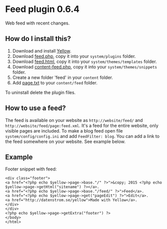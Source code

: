Feed plugin 0.6.4
=================
Web feed with recent changes.

How do I install this?
----------------------
1. Download and install [Yellow](https://github.com/datenstrom/yellow/).  
2. Download [feed.php](feed.php?raw=true), copy it into your `system/plugins` folder.  
3. Download [feed.html](feed.html?raw=true), copy it into your `system/themes/templates` folder.  
4. Download [content-feed.php](content-feed.php?raw=true), copy it into your `system/themes/snippets` folder.  
6. Create a new folder 'feed' in your `content` folder.
7. Add [page.txt](page.txt?raw=true) to your `content/feed` folder.

To uninstall delete the plugin files.

How to use a feed?
------------------
The feed is available on your website as `http://website/feed/` and `http://website/feed/page:feed.xml`. It's a feed for the entire website, only visible pages are included. To make a blog feed open file `system/config/config.ini` and add `FeedFilter: blog`. You can add a link to the feed somewhere on your website. See example below.
 
Example
-------
Footer snippet with feed:

    <div class="footer">
    <a href="<?php echo $yellow->page->base."/" ?>">&copy; 2015 <?php echo $yellow->page->getHtml("sitename") ?></a>.
    <a href="<?php echo $yellow->page->base."/feed/" ?>">Feed</a>. 
    <a href="<?php echo $yellow->page->get("pageEdit") ?>">Edit</a>.
    <a href="http://datenstrom.se/yellow">Made with Yellow</a>.
    </div>
    </div>
    <?php echo $yellow->page->getExtra("footer") ?>
    </body>
    </html>